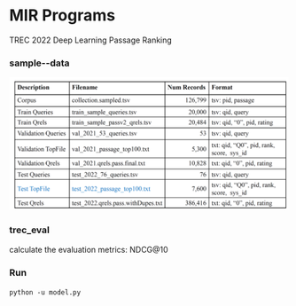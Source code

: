 <!--
 * Copyright (c) 2023 by Huanxuan Liao, huanxuanliao@gmail.com, All Rights Reserved. 
 * @Author: Xnhyacinth, Xnhyacinth@qq.com
 * @Date: 2023-12-28 09:55:03
-->
# MIR Programs

TREC 2022 Deep Learning Passage Ranking

### sample--data
![data description](img/data.png)

### trec_eval
calculate the evaluation metrics: NDCG@10

### Run
`python -u model.py`